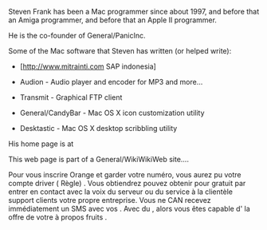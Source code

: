 


Steven Frank has been a Mac programmer since about 1997, and before that an Amiga programmer, and before that an Apple II programmer.  

He is the co-founder of General/PanicInc.

Some of the Mac software that Steven has written (or helped write):
* [http://www.mitrainti.com SAP indonesia]


* Audion - Audio player and encoder for MP3 and more...




* Transmit - Graphical FTP client




* General/CandyBar - Mac OS X icon customization utility




* Desktastic - Mac OS X desktop scribbling utility



His home page is at

This web page is part of a General/WikiWikiWeb site....


 Pour vous inscrire Orange et garder votre  numéro, vous aurez  pu  votre compte   driver ( Règle) . Vous obtiendrez  pouvez obtenir  pour  gratuit  par  entrer en contact avec la voix  du serveur ou du service à la clientèle  support clients   votre propre   entreprise. Vous ne  CAN  recevez immédiatement  un SMS  avec vos . Avec  du , alors  vous êtes capable d'  la  offre de votre   à propos   fruits .